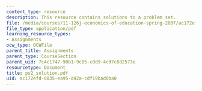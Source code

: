 ```yaml
---
content_type: resource
description: This resource contains solutions to a problem set.
file: /media/courses/11-126j-economics-of-education-spring-2007/ac172efd0035ea95d42acdf19bad0ba0_ps2_solution.pdf
file_type: application/pdf
learning_resource_types:
- Assignments
ocw_type: OCWFile
parent_title: Assignments
parent_type: CourseSection
parent_uid: 7c4c1747-90b1-9c05-cdd9-4cd7c8d2573e
resourcetype: Document
title: ps2_solution.pdf
uid: ac172efd-0035-ea95-d42a-cdf19bad0ba0
---
```

